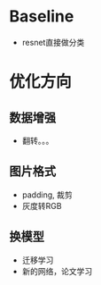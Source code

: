 # Baseline
- resnet直接做分类

# 优化方向

## 数据增强
- 翻转。。。

## 图片格式
- padding, 裁剪
- 灰度转RGB

## 换模型
- 迁移学习
- 新的网络，论文学习